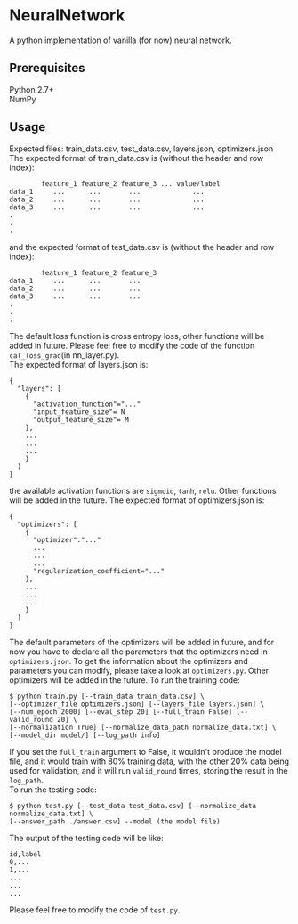 # NeuralNetwork
A python implementation of vanilla (for now) neural network.

Prerequisites
-------------
Python 2.7+  
NumPy

Usage
-----
Expected files: train_data.csv, test_data.csv, layers.json, optimizers.json  
The expected format of train_data.csv is (without the header and row index):  
```
        feature_1 feature_2 feature_3 ... value/label
data_1     ...      ...       ...             ...
data_2     ...      ...       ...             ...
data_3     ...      ...       ...             ...
.
.
.
```
and the expected format of test_data.csv is (without the header and row index):
```
        feature_1 feature_2 feature_3 
data_1     ...      ...       ...    
data_2     ...      ...       ...      
data_3     ...      ...       ...      
.
.
.
```
The default loss function is cross entropy loss, other functions will be added in future. Please feel free to modify the code of the function ``cal_loss_grad``(in nn_layer.py).    
The expected format of layers.json is:
```
{
  "layers": [
    {
      "activation_function"="..."
      "input_feature_size"= N
      "output_feature_size"= M
    },
    ...
    ...
    ...
    }
  ]
}
```
the available activation functions are ``sigmoid``, ``tanh``, ``relu``. Other functions will be added in the future.
The expected format of optimizers.json is:
```
{
  "optimizers": [
    {
      "optimizer":"..."
      ...
      ...
      ...
      "regularization_coefficient="..."
    },
    ...
    ...
    ...
    }
  ]
}
```
The default parameters of the optimizers will be added in future, and for now you have to declare all the parameters that the optimizers need in ``optimizers.json``. To get the information about the optimizers and parameters you can modify, please take a look at ``optimizers.py``.  Other optimizers will be added in the future.
To run the training code:
```
$ python train.py [--train_data train_data.csv] \  
[--optimizer_file optimizers.json] [--layers_file layers.json] \  
[--num_epoch 2000] [--eval_step 20] [--full_train False] [--valid_round 20] \  
[--normalization True] [--normalize_data_path normalize_data.txt] \  
[--model_dir model/] [--log_path info]
```
If you set the ``full_train`` argument to False, it wouldn't produce the model file, and it would train with 80% training data, with the other 20% data being used for validation, and it will run ``valid_round`` times, storing the result in the ``log_path``.  
To run the testing code:
```
$ python test.py [--test_data test_data.csv] [--normalize_data normalize_data.txt] \  
[--answer_path ./answer.csv] --model (the model file)
```
The output of the testing code will be like:
```
id,label
0,...
1,...
...
...
...
```
Please feel free to modify the code of ``test.py``.
